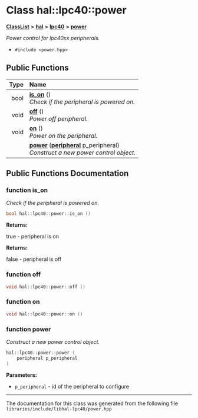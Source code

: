 

# Class hal::lpc40::power



[**ClassList**](annotated.md) **>** [**hal**](namespacehal.md) **>** [**lpc40**](namespacehal_1_1lpc40.md) **>** [**power**](classhal_1_1lpc40_1_1power.md)



_Power control for lpc40xx peripherals._ 

* `#include <power.hpp>`





































## Public Functions

| Type | Name |
| ---: | :--- |
|  bool | [**is\_on**](#function-is_on) () <br>_Check if the peripheral is powered on._  |
|  void | [**off**](#function-off) () <br>_Power off peripheral._  |
|  void | [**on**](#function-on) () <br>_Power on the peripheral._  |
|   | [**power**](#function-power) ([**peripheral**](namespacehal_1_1lpc40.md#enum-peripheral) p\_peripheral) <br>_Construct a new power control object._  |




























## Public Functions Documentation




### function is\_on 

_Check if the peripheral is powered on._ 
```C++
bool hal::lpc40::power::is_on () 
```





**Returns:**

true - peripheral is on 




**Returns:**

false - peripheral is off 





        



### function off 

```C++
void hal::lpc40::power::off () 
```






### function on 

```C++
void hal::lpc40::power::on () 
```






### function power 

_Construct a new power control object._ 
```C++
hal::lpc40::power::power (
    peripheral p_peripheral
) 
```





**Parameters:**


* `p_peripheral` - id of the peripheral to configure 




        

------------------------------
The documentation for this class was generated from the following file `libraries/include/libhal-lpc40/power.hpp`

